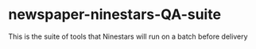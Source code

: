 newspaper-ninestars-QA-suite
============================

This is the suite of tools that Ninestars will run on a batch before delivery
